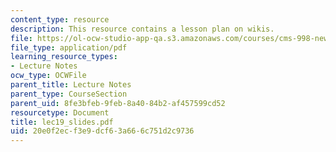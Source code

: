 ```yaml
---
content_type: resource
description: This resource contains a lesson plan on wikis.
file: https://ol-ocw-studio-app-qa.s3.amazonaws.com/courses/cms-998-new-media-literacies-spring-2007/20e0f2ecf3e9dcf63a666c751d2c9736_lec19_slides.pdf
file_type: application/pdf
learning_resource_types:
- Lecture Notes
ocw_type: OCWFile
parent_title: Lecture Notes
parent_type: CourseSection
parent_uid: 8fe3bfeb-9feb-8a40-84b2-af457599cd52
resourcetype: Document
title: lec19_slides.pdf
uid: 20e0f2ec-f3e9-dcf6-3a66-6c751d2c9736
---
```

